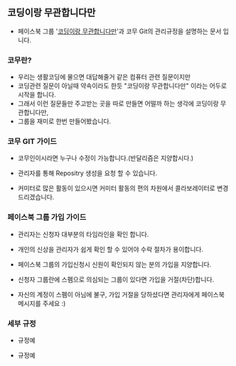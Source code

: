 ## 코딩이랑 무관합니다만

- 페이스북 그룹 '[코딩이랑 무관합니다만](https://www.facebook.com/groups/System.out.Coding/)'과 코무 Git의 관리규정을 설명하는 문서 입니다.



### 코무란?
- 우리는 생활코딩에 물으면 대답해줄거 같은 컴퓨터 관련 질문이지만
- 코딩관련 질문이 아닐때 약속이라도 한듯 "코딩이랑 무관합니다만" 이라는 어두로 시작을 합니다. 
- 그래서 이런 질문들만 주고받는 곳을 따로 만들면 어떨까 하는 생각에 코딩이랑 무관합니다만, 
- 그룹을 재미로 한번 만들어봤습니다.


### 코무 GIT 가이드

- 코무인이시라면 누구나 수정이 가능합니다.(반달리즘은 지양합시다.)

- 관리자를 통해 Repositry 생성을 요청 할 수 있습니다.

- 커미터로 많은 활동이 있으시면 커미터 활동의 편의 차원에서 콜라보레이터로 변경 드리겠습니다.


### 페이스북 그룹 가입 가이드

- 관리자는 신청자 대부분의 타임라인을 확인 합니다.

- 개인의 신상을 관리자가 쉽게 확인 할 수 있어야 수락 절차가 용이합니다.

- 페이스북 그룹의 가입신청시 신원이 확인되지 않는 분의 가입을 지양합니다.

- 신청자 그룹란에 스펨으로 의심되는 그룹이 있다면 가입을 거절(차단)합니다.

- 자신의 계정이 스펨이 아님에 불구, 가입 거절을 당하셨다면 관리자에게 페이스북 메시지를 주세요 :)

### 세부 규정

* 규정예

- 규정예